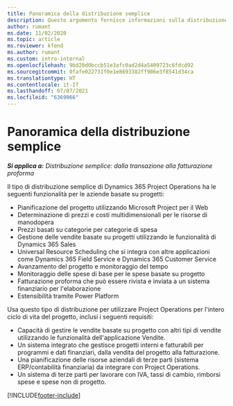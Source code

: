 ```yaml
---
title: Panoramica della distribuzione semplice
description: Questo argomento fornisce informazioni sulla distribuzione semplice di Dynamics 365 Project Operations.
author: rumant
ms.date: 11/02/2020
ms.topic: article
ms.reviewer: kfend
ms.author: rumant
ms.custom: intro-internal
ms.openlocfilehash: 9bd20d0bccb51e3afc0ad2d4a5409723c6fdcd92
ms.sourcegitcommit: 0fafe022731f0e1e8693382ff906e3f8541d34ca
ms.translationtype: HT
ms.contentlocale: it-IT
ms.lasthandoff: 07/07/2021
ms.locfileid: "6369966"
---
```

# <a name="lite-deployment-overview"></a>Panoramica della distribuzione semplice

_**Si applica a:** Distribuzione semplice: dalla transazione alla fatturazione proforma_

Il tipo di distribuzione semplice di Dynamics 365 Project Operations ha le seguenti funzionalità per le aziende basate su progetti:

- Pianificazione del progetto utilizzando Microsoft Project per il Web
- Determinazione di prezzi e costi multidimensionali per le risorse di manodopera
- Prezzi basati su categorie per categorie di spesa
- Gestione delle vendite basate su progetti utilizzando le funzionalità di Dynamics 365 Sales
- Universal Resource Scheduling che si integra con altre applicazioni come Dynamics 365 Field Service e Dynamics 365 Customer Service
- Avanzamento del progetto e monitoraggio del tempo
- Monitoraggio delle spese di base per le spese basate su progetto
- Fatturazione proforma che può essere rivista e inviata a un sistema finanziario per l'elaborazione
- Estensibilità tramite Power Platform

Usa questo tipo di distribuzione per utilizzare Project Operations per l'intero ciclo di vita del progetto, inclusi i seguenti requisiti:

- Capacità di gestire le vendite basate su progetto con altri tipi di vendite utilizzando le funzionalità dell'applicazione Vendite.
- Un sistema integrato che gestisce progetti interni e fatturabili per programmi e dati finanziari, dalla vendita del progetto alla fatturazione.
- Una pianificazione delle risorse aziendali di terze parti (sistema ERP/contabilità finanziaria) da integrare con Project Operations.
- Un sistema di terze parti per lavorare con IVA, tassi di cambio, rimborsi spese e spese non di progetto.


[!INCLUDE[footer-include](../includes/footer-banner.md)]